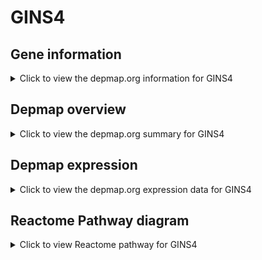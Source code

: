 <h1>GINS4</h1>

<h2>Gene information</h2>
<details>
  <summary>Click to view the depmap.org information for GINS4</summary>
  <iframe src="https://depmap.org/portal/gene/GINS4?tab=about" style="border:none;width:100%;height:800px"></iframe>
</details>

<h2>Depmap overview</h2>
<details>
  <summary>Click to view the depmap.org summary for GINS4</summary>
  <iframe src="https://depmap.org/portal/gene/GINS4?tab=overview" style="border:none;width:100%;height:800px"></iframe>
</details>

<h2>Depmap expression</h2>
<details>
  <summary>Click to view the depmap.org expression data for GINS4</summary>
  <iframe src="https://depmap.org/portal/gene/GINS4?tab=characterization" style="border:none;width:100%;height:800px"></iframe>
</details>



<h2>Reactome Pathway diagram</h2>
<details>
  <summary>Click to view Reactome pathway for GINS4</summary>
  <p>Unwinding of DNA</p>
  <iframe src="https://reactome.org/PathwayBrowser/#/R-HSA-176974" style="border:none;width:100%;height:800px"></iframe>
</details>



